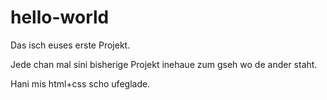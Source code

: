 # hello-world

Das isch euses erste Projekt.

Jede chan mal sini bisherige Projekt inehaue zum gseh wo de ander staht.

Hani mis html+css scho ufeglade.
